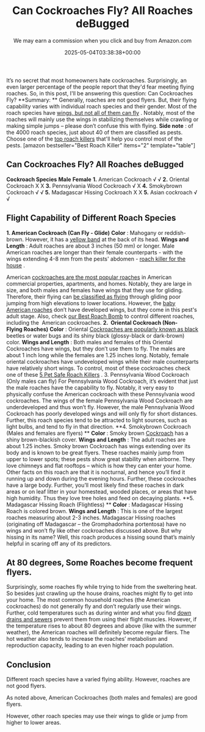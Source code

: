 ﻿---
author: We may earn a commission when you click and buy from Amazon.com
layout: post
title: Can Cockroaches Fly? All Roaches deBugged
date: '2025-05-04T03:38:38+00:00'
categories:
- Cockroaches
- Guide
tags: []
slug: /can-cockroaches-fly/
lastmod: 2025-05-07T12:21:26+03:00
---

It’s no secret that most homeowners hate cockroaches. Surprisingly, an even larger percentage of the people report that they'd fear meeting flying roaches. So, in this post, I'll be answering this question: Can Cockroaches Fly?
**Summary: **
Generally, roaches are not good flyers. But, their flying capability varies with individual roach species and their gender. Most of the roach species have
[wings, but not all of them can fly](https://pestpolicy.com/do-bed-bugs-have-wings/)
.
Notably, most of the roaches will mainly use the wings in stabilizing themselves while crawling or making simple jumps – please don’t confuse this with flying.
**Side note**
: of the 4000 roach species, just about 40 of them are classified as pests. Choose one of the
[top roach killers](https://pestpolicy.com/best-roach-killer-for-apartments/)
that'll help you control most of the pests.
[amazon bestseller="Best Roach Killer" items="2" template="table"]
## Can Cockroaches Fly? All Roaches deBugged
**Cockroach Species**
**Male**
**Female**
**1.**
American Cockroach
√
√
**2.**
Oriental Cockroach
X
X
**3.**
Pennsylvania Wood Cockroach
√
X
**4.**
Smokybrown Cockroach
√
√
**5.**
Madagascar Hissing Cockroach
X
X
**5.**
Asian cockroach
√
√
## **Flight Capability of Different Roach Species**
**1. American Cockroach (Can Fly - Glide)**
**Color**
: Mahogany or reddish-brown. However, it has a
[yellow band](https://www.orkin.com/cockroaches/american-cockroach/american-cockroach-anatomy/)
at the back of its head.
**Wings and Length**
: Adult roaches are about 3 inches (50 mm) or longer.
Male American roaches are longer than their female counterparts - with the wings extending 4-8 mm from the pests' abdomen -
[roach killer for the house](https://pestpolicy.com/best-roach-killer-for-apartments/)
.

American
[cockroaches are the most popular roaches](https://pestpolicy.com/how-to-get-rid-of-cockroaches/)
in American commercial properties, apartments, and homes.
Notably, they are large in size, and both males and females have wings that they use for gliding. Therefore, their flying can
[be classified as flying](https://pestpolicy.com/do-bed-bugs-fly/)
through gliding poor jumping from high elevations to lower locations.
However, the
[baby American roaches](https://pestpolicy.com/what-do-baby-roaches-look-like//)
don’t have developed wings, but they come in this pest's adult stage. Also, check
[our Best Roach Bomb](https://pestpolicy.com/best-fogger-for-roaches/)
to control different roaches, including the  American cockroaches.
**2.  Oriental Cockroach (Non-Flying Roaches)**
**Color**
: Oriental
[Cockroaches are popularly known as black](https://pestpolicy.com/water-bugs-vs-cockroaches/)
beetles or water bugs and its shiny black (glossy-black or dark-brown) color.
**Wings and Length**
: Both males and females of this Oriental Cockroaches have wings, but they don’t use them to fly. The males are about 1 inch long while the females are 1.25 inches long.
Notably, female oriental cockroaches have undeveloped wings while their male counterparts have relatively short wings. To control, most of these cockroaches check one of these
[5 Pet Safe Roach Killers](https://pestpolicy.com/pet-safe-roach-killer/)
.
3. Pennsylvania Wood Cockroach  (Only males can fly)
For Pennsylvania Wood Cockroach, it’s evident that just the male roaches have the capability to fly. Notably, it very easy to physically confuse the American cockroach with these Pennsylvania wood cockroaches.
The wings of the female Pennsylvania Wood Cockroach are underdeveloped and thus won’t fly. However, the male Pennsylvania Wood Cockroach has poorly developed wings and will only fly for short distances.
Further, this roach species tend to be attracted to light sources, such as light bulbs, and tend to fly in that direction.
**4. Smokybrown Cockroach (Males and females are flyers) **
**Color**
: Smoky brown
[Cockroach](https://entomology.unl.edu/scilit/Urban%20Pest%20Profile-%20Smoky%20Brown%20Roach%20Amanda%20Newton.pdf)
has a shiny brown-blackish cover.
**Wings and Length**
: The adult roaches are about 1.25 inches. Smoky brown Cockroach has wings extending over its body and is known to be great flyers.
These roaches mainly jump from upper to lower spots; these pests show great stability when airborne.
They love chimneys and flat rooftops – which is how they can enter your home. Other facts on this roach are that it is nocturnal, and hence you’ll find it running up and down during the evening hours. Further, these cockroaches have a large body.
Further, you’ll most likely find these roaches in dark areas or on leaf litter in your homestead, wooded places, or areas that have high humidity. Thus they love tree holes and feed on decaying plants.
**5. Madagascar Hissing Roach (Flightless) **
**Color**
: Madagascar Hissing Roach is colored brown.
**Wings and Length**
: This is one of the largest roaches measuring about 2-3 inches.
Madagascar Hissing roaches (originating off Madagascar – the Gromphadorhina portentosa) have no wings and won’t fly like other cockroaches discussed above.
But why hissing in its name? Well, this roach produces a hissing sound that’s mainly helpful in scaring off any of its predictors.
## **At 80 degrees, Some Roaches become frequent flyers.**
Surprisingly, some roaches fly while trying to hide from the sweltering heat. So besides just crawling up the house drains, roaches might fly to get into your home.
The most common household roaches (the American cockroaches) do not generally fly and don’t regularly use their wings.
Further, cold temperatures such as during winter and what you find
[down drains and sewers](https://pestpolicy.com/can-cats-get-fleas-in-the-winter/)
prevent them from using their flight muscles.
However, if the temperature rises to about 80 degrees and above (like with the summer weather), the American roaches will definitely become regular fliers. The hot weather also tends to increase the roaches’ metabolism and reproduction capacity, leading to an even higher roach population.
## **Conclusion**
Different roach species have a varied flying ability. However, roaches are not good flyers.

As noted above, American Cockroaches (both males and females) are good flyers.

However, other roach species may use their wings to glide or jump from higher to lower areas.